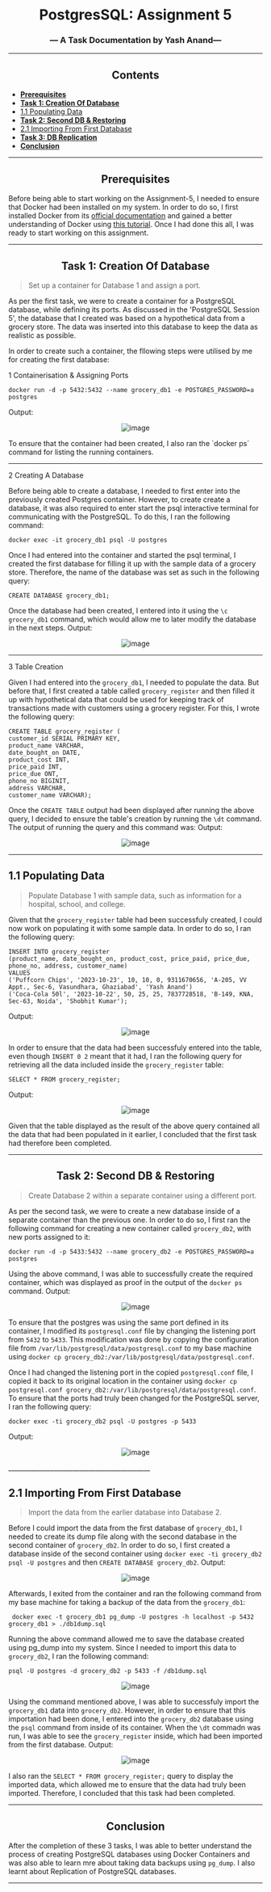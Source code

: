 <div align="center">


<!-- add technical charcha logo postgres session 3 -->
# PostgresSQL: Assignment 5        
### — A Task Documentation by Yash Anand—    

_____________________________________________________________________________________                        

## Contents
</div>

  - [**Prerequisites**](#prerequisites)
  - [**Task 1: Creation Of Database**](#task-1-creation-of-database)
  - [1.1 Populating Data](#11-populating-data)
  - [**Task 2: Second DB \& Restoring**](#task-2-second-db--restoring)
  - [2.1 Importing From First Database](#21-importing-from-first-database)
  - [**Task 3: DB Replication**](#task-2-second-db--restoring)
  - [**Conclusion**](#conclusion)
 
_____________________________________________________________________________________      
  
<div align="center">
   
## **Prerequisites**
</div>

Before being able to start working on the Assignment-5, I needed to ensure that Docker had been installed on my system. In order to do so, I first installed Docker from its [official documentation](https://docs.docker.com/engine/install/ubuntu/) and gained a better understanding of Docker using [this tutorial](https://www.youtube.com/watch?v=pg19Z8LL06w). Once I had done this all, I was ready to start working on this assignment.

--------
<div align="center">

## **Task 1: Creation Of Database**
</div>

> Set up a container for Database 1 and assign a port.   

As per the first task, we were to create a container for a PostgreSQL database, while defining its ports. As discussed in the 'PostgreSQL Session 5', the database that I created was based on a hypothetical data from a grocery store. The data was inserted into this database to keep the data as realistic as possible.

In order to create such a container, the fllowing steps were utilised by me for creating the first database:        

1 Containerisation & Assigning Ports 
```
docker run -d -p 5432:5432 --name grocery_db1 -e POSTGRES_PASSWORD=a postgres
```
 Output:
 <div align="center">

 ![image](https://i.imgur.com/IOg7xj3.png)
 </div>
To ensure that the container had been created, I also ran the `docker ps` command for listing the running containers. 

________________
2 Creating A Database

Before being able to create a database, I needed to first enter into the previously created Postgres container. However, to create create a database, it was also required to enter start the psql interactive terminal for communicating with the PostgreSQL. To do this, I ran the following command: 
```
docker exec -it grocery_db1 psql -U postgres
```

Once I had entered into the container and started the psql terminal, I created the first database for filling it up with the sample data of a grocery store. Therefore, the name of the database was set as such in the following query:  
```
CREATE DATABASE grocery_db1; 
```

Once the database had been created, I entered into it using the `\c grocery_db1` command, which would allow me to later modify the database in the next steps. 
 Output:
 <div align="center">

 ![image](https://i.imgur.com/sInE8nw.png)
 </div>

______________

3 Table Creation

Given I had entered into the `grocery_db1`, I needed to populate the data. But before that, I first created a table called `grocery_register` and then filled it up with hypothetical data that could be used for keeping track of transactions made with customers using a grocery register. For this, I wrote the following query: 
```
CREATE TABLE grocery_register (
customer_id SERIAL PRIMARY KEY,
product_name VARCHAR,
date_bought_on DATE,
product_cost INT,
price_paid INT,
price_due ONT,
phone_no BIGINIT,
address VARCHAR,
customer_name VARCHAR);
```
Once the `CREATE TABLE` output had been displayed after running the above query, I decided to ensure the table's creation by running the `\dt` command. The output of running the query and this command was: 
 Output:
 <div align="center">

 ![image](https://i.imgur.com/j69IPgB.png)
 </div>

______________

## 1.1 Populating Data

> Populate Database 1 with sample data, such as
information for a hospital, school, and college.

Given that the `grocery_register` table had been successfuly created, I could now work on populating it with some sample data. In order to do so, I ran the following query:

```
INSERT INTO grocery_register
(product_name, date_bought_on, product_cost, price_paid, price_due, phone_no, address, customer_name)
VALUES
('Puffcorn Chips', '2023-10-23', 10, 10, 0, 9311670656, 'A-205, VV Appt., Sec-6, Vasundhara, Ghaziabad', 'Yash Anand') 
('Coca-Cola 50l', '2023-10-22', 50, 25, 25, 7837728518, 'B-149, KNA, Sec-63, Noida', 'Shobhit Kumar');
```
 Output:
 <div align="center">

 ![image](https://i.imgur.com/nf58HKO.png)
 </div>
 
In order to ensure that the data had been successfuly entered into the table, even though `INSERT 0 2` meant that it had, I ran the following query for retrieving all the data included inside the `grocery_register` table:
```
SELECT * FROM grocery_register;
```
Output:
 <div align="center">

 ![image](https://i.imgur.com/qf4zkTd.png)
 </div>
 Given that the table displayed as the result of the above query contained all the data that had been populated in it earlier, I concluded that the first task had therefore been completed.

_____________________________

<div align="center">

## **Task 2: Second DB & Restoring**
</div>

> Create Database 2 within a separate container using a
different port.

As per the second task, we were to create a new database inside of a separate container than the previous one. In order to do so, I first ran the following command for creating a new container called `grocery_db2`, with new ports assigned to it:
```
docker run -d -p 5433:5432 --name grocery_db2 -e POSTGRES_PASSWORD=a postgres
```  
Using the above command, I was able to successfully create the required container, which was displayed as proof in the output of the `docker ps` command.
Output:
 <div align="center">

 ![image](https://i.imgur.com/qf4zkTd.png)
 </div>

To ensure that the postgres was using the same port defined in its container, I modified its `postgresql.conf` file by changing the listening port from `5432` to `5433`. This modification was done by copying the configuration file from `/var/lib/postgresql/data/postgresql.conf` to my base machine using `docker cp grocery_db2:/var/lib/postgresql/data/postgresql.conf`.

Once I had changed the listening port in the copied `postgresql.conf` file, I copied it back to its original location in the container using `docker cp postgresql.conf grocery_db2:/var/lib/postgresql/data/postgresql.conf`. To ensure that the ports had truly been changed for the PostgreSQL server, I ran the following query:
```
docker exec -ti grocery_db2 psql -U postgres -p 5433
```
Output:
 <div align="center">

 ![image](https://i.imgur.com/JX353UN.png)
 </div>
____________________________________________
 

## 2.1 Importing From First Database

> Import the data from the earlier database into
Database 2.

Before I could import the data from the first database of `grocery_db1`, I needed to create its dump file along with the second database in the second container of `grocery_db2`. In order to do so, I first created a database inside of the second container using `docker exec -ti grocery_db2 psql -U postgres` and then `CREATE DATABASE grocery_db2`. 
Output:
 <div align="center">

 ![image](https://i.imgur.com/Ys5Q6HD.png)
 </div>

Afterwards, I exited from the container and ran the following command from my base machine for taking a backup of the data from the `grocery_db1`:
```
 docker exec -t grocery_db1 pg_dump -U postgres -h localhost -p 5432 grocery_db1 > ./db1dump.sql
```
Running the above command allowed me to save the database created using pg_dump into my system. Since I needed to import this data to `grocery_db2`, I ran the following command:
```
psql -U postgres -d grocery_db2 -p 5433 -f /db1dump.sql
```
 <div align="center">

 ![image](https://i.imgur.com/1HXxWnR.png)
 </div>

Using the command mentioned above, I was able to successfuly import the `grocery_db1` data into `grocery_db2`. However, in order to ensure that this importation had been done, I entered into the `grocery_db2` database using the `psql` command from inside of its container. When the `\dt` commadn was run, I was able to see the `grocery_register` inside, which had been imported from the first database.
Output:
  <div align="center">

 ![image](https://i.imgur.com/Ljw5Oxm.png)
 </div>

I also ran the `SELECT * FROM grocery_register;` query to display the imported data, which allowed me to ensure that the data had truly been imported. Therefore, I concluded that this task had been completed. 
_____________________________

<div align="center">

## **Conclusion**
</div>

After the completion of these 3 tasks, I was able to better understand the process of creating PostgreSQL databases using Docker Containers and was also able to learn mre about taking data backups using `pg_dump`. I also learnt about Replication of PostgreSQL databases.

--------
